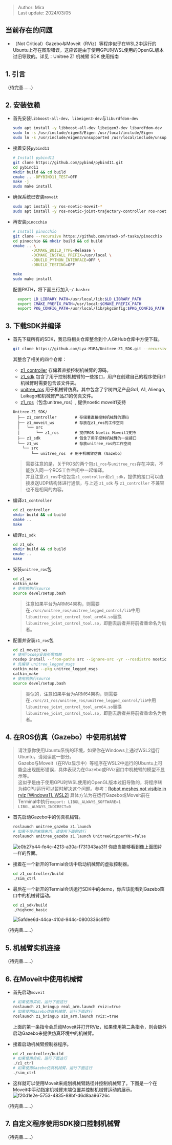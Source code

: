 > Author: Mira  
> Last update: 2024/03/05

## 当前存在的问题
- （Not Critical）Gazebo与Moveit（RViz）等程序似乎在WSL2中运行的Ubuntu上存在图形错误，这应该是由于使用GPU时WSL使用的OpenGL版本过旧导致的。详见：Unitree Z1 机械臂 SDK 使用指南

## 1. 引言
（待完善……）

## 2. 安装依赖
- 首先安装`libboost-all-dev`、`libeigen3-dev`与`liburdfdom-dev`
	```bash
	sudo apt install -y libboost-all-dev libeigen3-dev liburdfdom-dev
	sudo ln -s /usr/include/eigen3/Eigen /usr/local/include/Eigen
	sudo ln -s /usr/include/eigen3/unsupported /usr/local/include/unsupported
	```
- 接着安装`pybind11 `
	```bash
	# Install pybind11
	git clone https://github.com/pybind/pybind11.git
	cd pybind11
	mkdir build && cd build
	cmake .. -DPYBIND11_TEST=OFF
	make -j
	sudo make install
	```
- 确保系统已安装`moveit`
	```bash
	sudo apt install -y ros-noetic-moveit-*
	sudo apt install -y ros-noetic-joint-trajectory-controller ros-noetic-trac-ik-kinematics-plugin
	```
- 再安装`pinocchio`
	```bash
	# Install pinocchio
	git clone --recursive https://github.com/stack-of-tasks/pinocchio
	cd pinocchio && mkdir build && cd build
	cmake .. \
  			-DCMAKE_BUILD_TYPE=Release \
  			-DCMAKE_INSTALL_PREFIX=/usr/local \
  			-DBUILD_PYTHON_INTERFACE=OFF \
  			-DBUILD_TESTING=OFF 

	make
	sudo make install
	```
 
  配置PATH，将下面三行加入`~/.bashrc`  
  ```bash
	export LD_LIBRARY_PATH=/usr/local/lib:$LD_LIBRARY_PATH
	export CMAKE_PREFIX_PATH=/usr/local:$CMAKE_PREFIX_PATH
	export PKG_CONFIG_PATH=/usr/local/lib/pkgconfig:$PKG_CONFIG_PATH
  ```
	
## 3. 下载SDK并编译
- 首先下载所有的SDK，我已将相关仓库整合到个人GitHub仓库中方便下载。  
	```bash
	git clone https://github.com/Lya-M1RA/Unitree-Z1_SDK.git --recursive
	```
 
  其整合了相关的四个仓库：  
  - [z1_controller](https://github.com/unitreerobotics/z1_controller) 存储着直接控制机械臂的源码。
  - [z1_sdk](https://github.com/unitreerobotics/z1_sdk) 包含了用于控制机械臂的一些接口，用户在创建自己的程序使用z1机械臂时需要包含该文件夹。  
  - [unitree_ros](https://github.com/unitreerobotics/z1_sdk) 用于机械臂仿真，其中包含了宇树四足产品Go1, A1, Aliengo, Laikago和机械臂产品Z1的仿真文件。
  - [z1_ros](https://github.com/unitreerobotics/z1_ros/tree/noetic)（包含unitree_ros）, 提供noetic moveit1支持
  ```
  Unitree-Z1_SDK/
	├── z1_controller        # 存储着直接控制机械臂的源码
	├── z1_moveit_ws         # 存放在z1_ros的工作空间
	│   └── src
	│       └── z1_ros       # 提供ROS Noetic Moveit1支持
	├── z1_sdk               # 包含了用于控制机械臂的一些接口
	└── z1_ws                # 存放unitree_ros的工作空间  
      └── src
          └── unitree_ros  # 用于机械臂仿真 (Gazebo)
  ```
    
  > 需要注意的是，关于ROS的两个包`z1_ros`与`unitree_ros`存在冲突，不能放入同一个ROS工作空间中一起编译。  
  > 并且注意`z1_ros`中也包含`z1_controller`和`z1_sdk`，提供的接口可以直接发送UDP结构体进行通信，与上述 `z1_sdk` 与 `z1_controller` 不兼容也不是相同的内容。
    
- 编译`z1_controller`
	```bash
	cd z1_controller
	mkdir build && cd build
	cmake ..
	make
	```
- 编译`z1_sdk`
	```bash
	cd z1_sdk
	mkdir build && cd build
	cmake ..
	make
	```
- 安装`unitree_ros`包
	```bash
	cd z1_ws 
	catkin_make 
	# 使用前执行source
	source devel/setup.bash
	```
	> 注意如果平台为ARM64架构，则需要在`./src/unitree_ros/unitree_legged_control/lib`中用`libunitree_joint_control_tool_arm64.so`替换`libunitree_joint_control_tool.so`，即删去后者并将前者重命名为后者。

- 配置并安装`z1_ros`包
	```bash
	cd z1_moveit_ws
	# 使用rosdep安装所需依赖
	rosdep install --from-paths src --ignore-src -yr --rosdistro noetic
	# 先编译 unitree_legged_msgs
	catkin_make --pkg unitree_legged_msgs
	catkin_make
	# 使用前执行source
	source devel/setup.bash
	```
	>	类似的，注意如果平台为ARM64架构，则需要在`./src/z1_ros/unitree_ros/unitree_legged_control/lib`中用`libunitree_joint_control_tool_arm64.so`替换`libunitree_joint_control_tool.so`，即删去后者并将前者重命名为后者。

## 4. 在ROS仿真（Gazebo）中使用机械臂  

>	请注意你使用Ubuntu系统的环境，如果你在Windows上通过WSL2运行Ubuntu，请阅读这一部分。  
>	Gazebo与Moveit（在RViz显示中）等程序在WSL2中运行的Ubuntu上可能会出现图形错误，具体表现为在Gazebo或RViz窗口中机械臂的模型不显示等。  
>	这似乎是由于使用GPU时WSL使用的OpenGL版本过旧导致的，将程序转为纯CPU运行可以暂时解决这个问题。参考：[Robot meshes not visible in rviz [Windows11, WSL2]](https://answers.ros.org/question/394135/robot-meshes-not-visible-in-rviz-windows11-wsl2/)
>	具体方法为在运行Gazebo或Moveit前在Terminal中执行`export: LIBGL_ALWAYS_SOFTWARE=1 LIBGL_ALWAYS_INDIRECT=0`

- 首先启动Gazebo中的仿真机械臂。
	```bash
	roslaunch unitree_gazebo z1.launch
	# 如果不使用末端夹爪，请使用下面的这行
	roslaunch unitree_gazebo z1.launch UnitreeGripperYN:=false
	```
  ![e0b27b44-fe4c-4213-a30a-f731343aa31f](https://github.com/Lya-M1RA/Unitree-Z1_SDK/assets/36181581/6511ff7d-0f32-4c5f-b5ff-99220e544280)
	你应当能够看到像上面图片一样的界面。
	
- 接着在一个新开的Termial会话中启动机械臂的虚拟控制器。
	```bash
	cd z1_controller/build
	./sim_ctrl
	```
	
- 最后在一个新开的Termial会话运行SDK中的demo，你应该能看到Gazebo窗口中的机械臂运动。
	```bash
	cd z1_sdk/build
	./highcmd_basic
	```
	![5afdee6d-44ca-410d-944c-0800336c9ff0](https://github.com/Lya-M1RA/Unitree-Z1_SDK/assets/36181581/766b00ba-d6ee-4bba-b3ba-5eb572ed4aff)
	
（待完善……）
	
## 5. 机械臂实机连接
（待完善……）

## 6. 在Moveit中使用机械臂  
- 首先启动`moveit`
	```bash
	# 如果使用实机，运行下面这行
	roslaunch z1_bringup real_arm.launch rviz:=true
	# 如果使用Gazebo仿真机械臂，运行下面这行
	roslaunch z1_bringup sim_arm.launch rviz:=true
	```
	上面的第一条指令会启动Moveit并打开RViz，如果使用第二条指令，则会额外启动Gazebo来提供仿真环境中的机械臂。

- 接着启动机械臂控制器程序。
	```bash
	cd z1_controller/build
	# 如果使用实机，运行下面这行
	./z1_ctrl
	# 如果使用Gazebo仿真机械臂，运行下面这行
	./sim_ctrl
	```
	
- 这样就可以使用Moveit来规划机械臂路径并控制机械臂了。下图是一个在Moveit中手动指定机械臂末端位置并控制机械臂运动的展示。
  ![f20d1e2e-5753-4835-88bf-d6d8aa96726c](https://github.com/Lya-M1RA/Unitree-Z1_SDK/assets/36181581/c7654ee1-2254-4868-8a4c-30364da5bcd1)

（待完善……）

## 7. 自定义程序使用SDK接口控制机械臂
（待完善……）
